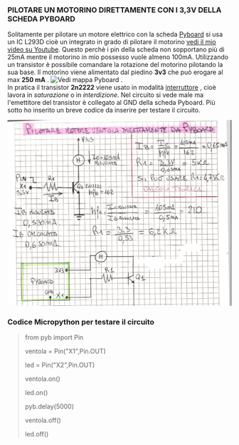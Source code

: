### PILOTARE UN MOTORINO DIRETTAMENTE CON I 3,3V DELLA SCHEDA PYBOARD
Solitamente per pilotare un motore elettrico con la scheda [Pyboard](https://store.micropython.org) si usa un IC L293D cioè un integrato in grado di pilotare il motorino [vedi il mio video su Youtube](https://www.youtube.com/watch?v=qONEuLo44G4&t=193s).
Questo perchè i pin della scheda non sopportano più di 25mA mentre il motorino in mio possesso vuole almeno 100mA.
Utilizzando un transistor è possibile comandare la rotazione del motorino pilotando la sua base. Il motorino viene alimentato dal piedino **3v3** che può erogare al max **250 mA** . ![Vedi mappa Pyboard](https://micropython.org/resources/pybv11-pinout.jpg) .  
In pratica il transistor **2n2222** viene usato in modalità [interruttore](https://www.vincenzov.net/tutorial/elettronica-di-potenza/transistor.htm) , cioè lavora in *saturazione* o in *interdizione*.
Nel circuito si vede male ma l'emettitore del transistor è collegato al GND della scheda Pyboard.
Più sotto ho inserito un breve codice da inserire per testare il circuito. 

![Circuito per pilotare direttamente un motorino dalla Pyboard](https://github.com/DannyOnkies/DriverMotor/blob/main/driver_motor_3v3.jpg)


### Codice Micropython per testare il circuito

> from pyb import Pin
> 
> ventola = Pin("X1",Pin.OUT)
> 
> led = Pin("X2",Pin.OUT)
> 
> ventola.on()
> 
> led.on()
> 
> pyb.delay(5000)
> 
> ventola.off()
> 
> led.off()
